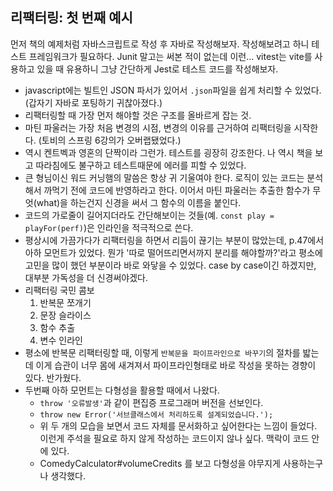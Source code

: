 ## 리팩터링: 첫 번째 예시

먼저 책의 예제처럼 자바스크립트로 작성 후 자바로 작성해보자. 작성해보려고 하니 테스트 프레임워크가 필요하다. Junit 말고는 써본 적이 없는데 이런... vitest는 vite를 사용하고 있을 때 유용하니 그냥 간단하게 Jest로 테스트 코드를 작성해보자.

- javascript에는 빌트인 JSON 파서가 있어서 `.json`파일을 쉽게 처리할 수 있었다. (갑자기 자바로 포팅하기 귀찮아졌다.)
- 리팩터링할 때 가장 먼저 해야할 것은 구조를 올바르게 잡는 것.
- 마틴 파울러는 가장 처음 변경의 시점, 변경의 이유를 근거하여 리팩터링을 시작한다. (토비의 스프링 6강의가 오버랩됐었다.)
- 역시 켄트벡과 영혼의 단짝이라 그런가. 테스트를 굉장히 강조한다. 나 역시 책을 보고 따라침에도 불구하고 테스트때문에 에러를 피할 수 있었다.
- 큰 형님이신 워드 커닝햄의 말씀은 항상 귀 기울여야 한다. 로직이 있는 코드는 분석해서 까먹기 전에 코드에 반영하라고 한다. 이어서 마틴 파울러는 추출한 함수가 무엇(what)을 하는건지 신경을 써서 그 함수의 이름을 붙인다.
- 코드의 가로줄이 길어지더라도 간단해보이는 것들(예. `const play = playFor(perf)`)은 인라인을 적극적으로 쓴다.
- 평상시에 가끔가다가 리팩터링을 하면서 리듬이 끊기는 부분이 많았는데, p.47에서 아하 모먼트가 있었다. 뭔가 '따로 떨어뜨리면서까지 분리를 해야할까?'라고 평소에 고민을 많이 했던 부분이라 바로 와닿을 수 있었다. case by case이긴 하겠지만, 대부분 가독성을 더 신경써야겠다.
- 리팩터링 국민 콤보 
  1. 반복문 쪼개기
  2. 문장 슬라이스
  3. 함수 추출
  4. 변수 인라인
- 평소에 반복문 리팩터링할 때, 이렇게 `반복문을 파이프라인으로 바꾸기`의 절차를 밟는데 이게 습관이 너무 몸에 새겨져서 파이프라인형태로 바로 작성을 못하는 경향이 있다. 반가웠다.
- 두번째 아하 모먼트는 다형성을 활용할 때에서 나왔다.
  - `throw '오류발생'`과 같이 편집증 프로그래머 버전을 선보인다.
  - `throw new Error('서브클래스에서 처리하도록 설계되었습니다.');` 
  - 위 두 개의 모습을 보면서 코드 자체를 문서화하고 싶어한다는 느낌이 들었다. 이런게 주석을 필요로 하지 않게 작성하는 코드이지 않나 싶다. 맥락이 코드 안에 있다.
  - ComedyCalculator#volumeCredits 를 보고 다형성을 야무지게 사용하는구나 생각했다.
